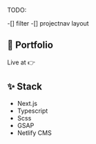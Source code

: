 TODO:

-[] filter
-[] projectnav layout

## 🚀 Portfolio

Live at 👉

## ✨ Stack

-   Next.js
-   Typescript
-   Scss
-   GSAP
-   Netlify CMS
